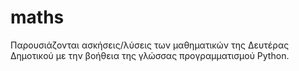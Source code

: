 # maths

Παρουσιάζονται ασκήσεις/λύσεις των μαθηματικών της Δευτέρας Δημοτικού με την βοήθεια της γλώσσας προγραμματισμού Python.
